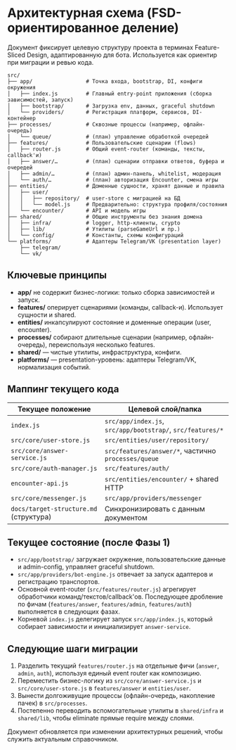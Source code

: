 # Архитектурная схема (FSD-ориентированное деление)

Документ фиксирует целевую структуру проекта в терминах Feature-Sliced Design, адаптированную для бота. Используется как ориентир при миграции и ревью кода.

```
src/
├── app/                 # Точка входа, bootstrap, DI, конфиги окружения
│   ├── index.js         # Главный entry-point приложения (сборка зависимостей, запуск)
│   ├── bootstrap/       # Загрузка env, данных, graceful shutdown
│   └── providers/       # Регистрация платформ, сервисов, DI-контейнер
├── processes/           # Сквозные процессы (например, офлайн-очередь)
│   └── queue/           # (план) управление обработкой очередей
├── features/            # Пользовательские сценарии (flows)
│   ├── router.js        # Общий event-router (команды, тексты, callback'и)
│   ├── answer/…         # (план) сценарии отправки ответов, буфера и очередей
│   ├── admin/…          # (план) админ-панель, whitelist, модерация
│   └── auth/…           # (план) авторизация Encounter, смена игры
├── entities/            # Доменные сущности, хранят данные и правила
│   ├── user/
│   │   ├── repository/  # user-store с миграцией на БД
│   │   └── model.js     # Предварительно: структура профиля/состояния
│   └── encounter/       # API и модель игры
├── shared/              # Общие инструменты без знания домена
│   ├── infra/           # logger, http-клиенты, crypto
│   ├── lib/             # Утилиты (parseGameUrl и пр.)
│   └── config/          # Константы, схемы конфигураций
└── platforms/           # Адаптеры Telegram/VK (presentation layer)
    ├── telegram/
    └── vk/
```

## Ключевые принципы
- **app/** не содержит бизнес-логики: только сборка зависимостей и запуск.
- **features/** оперирует сценариями (команды, callback-и). Использует сущности и shared.
- **entities/** инкапсулируют состояние и доменные операции (user, encounter).
- **processes/** собирают длительные сценарии (например, офлайн-очередь), переиспользуя несколько features.
- **shared/** — чистые утилиты, инфраструктура, конфиги.
- **platforms/** — presentation-уровень: адаптеры Telegram/VK, нормализация событий.

## Маппинг текущего кода

| Текущее положение                          | Целевой слой/папка                       |
|-------------------------------------------|------------------------------------------|
| `index.js`                                | `src/app/index.js`, `src/app/bootstrap/`, `src/features/*` |
| `src/core/user-store.js`                  | `src/entities/user/repository/`          |
| `src/core/answer-service.js`              | `src/features/answer/*`, частично `processes/queue` |
| `src/core/auth-manager.js`                | `src/features/auth/`                     |
| `encounter-api.js`                        | `src/entities/encounter/` + shared HTTP  |
| `src/core/messenger.js`                   | `src/app/providers/messenger`            |
| `docs/target-structure.md` (структура)    | Синхронизировать с данным документом     |

## Текущее состояние (после Фазы 1)
- `src/app/bootstrap/` загружает окружение, пользовательские данные и admin-config, управляет graceful shutdown.
- `src/app/providers/bot-engine.js` отвечает за запуск адаптеров и регистрацию транспортов.
- Основной event-router (`src/features/router.js`) агрегирует обработчики команд/текстов/callback'ов. Последующее дробление по фичам (`features/answer`, `features/admin`, `features/auth`) выполняется в следующих фазах.
- Корневой `index.js` делегирует запуск `src/app/index.js`, который собирает зависимости и инициализирует `answer-service`.

## Следующие шаги миграции
1. Разделить текущий `features/router.js` на отдельные фичи (`answer`, `admin`, `auth`), используя единый event router как композицию.
2. Переместить бизнес-логику из `src/core/answer-service.js` и `src/core/user-store.js` в `features/answer` и `entities/user`.
3. Вынести долгоживущие процессы (офлайн-очередь, накопление пачек) в `src/processes`.
4. Постепенно переводить вспомогательные утилиты в `shared/infra` и `shared/lib`, чтобы eliminate прямые require между слоями.

Документ обновляется при изменении архитектурных решений, чтобы служить актуальным справочником.
